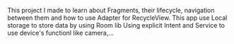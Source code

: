 This project I made to learn about Fragments, their lifecycle, navigation between them and how to use Adapter for RecycleView.
This app use Local storage to store data by using Room lib 
Using explicit Intent and Service to use device's functionl like camera,...
